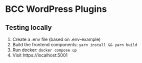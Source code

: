 # BCC WordPress Plugins

## Testing locally
1. Create a .env file (based on .env-example)
3. Build the frontend components: `yarn install && yarn build`
4. Run docker: `docker compose up` 
5. Visit https://localhost:5001

